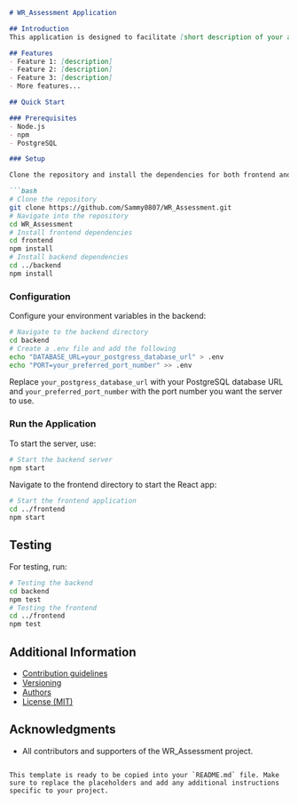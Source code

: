 
```markdown
# WR_Assessment Application

## Introduction
This application is designed to facilitate [short description of your app’s purpose]. It's intuitive and easy to use for managing [specific features].

## Features
- Feature 1: [description]
- Feature 2: [description]
- Feature 3: [description]
- More features...

## Quick Start

### Prerequisites
- Node.js
- npm
- PostgreSQL

### Setup

Clone the repository and install the dependencies for both frontend and backend:

```bash
# Clone the repository
git clone https://github.com/Sammy0807/WR_Assessment.git
# Navigate into the repository
cd WR_Assessment
# Install frontend dependencies
cd frontend
npm install
# Install backend dependencies
cd ../backend
npm install
```

### Configuration

Configure your environment variables in the backend:

```bash
# Navigate to the backend directory
cd backend
# Create a .env file and add the following
echo "DATABASE_URL=your_postgress_database_url" > .env
echo "PORT=your_preferred_port_number" >> .env
```

Replace `your_postgress_database_url` with your PostgreSQL database URL and `your_preferred_port_number` with the port number you want the server to use.

### Run the Application

To start the server, use:

```bash
# Start the backend server
npm start
```

Navigate to the frontend directory to start the React app:

```bash
# Start the frontend application
cd ../frontend
npm start
```

## Testing

For testing, run:

```bash
# Testing the backend
cd backend
npm test
# Testing the frontend
cd ../frontend
npm test
```

## Additional Information

- [Contribution guidelines](CONTRIBUTING.md)
- [Versioning](https://semver.org/)
- [Authors](https://github.com/Sammy0807/WR_Assessment/contributors)
- [License (MIT)](LICENSE.md)

## Acknowledgments
- All contributors and supporters of the WR_Assessment project.
```

This template is ready to be copied into your `README.md` file. Make sure to replace the placeholders and add any additional instructions specific to your project.